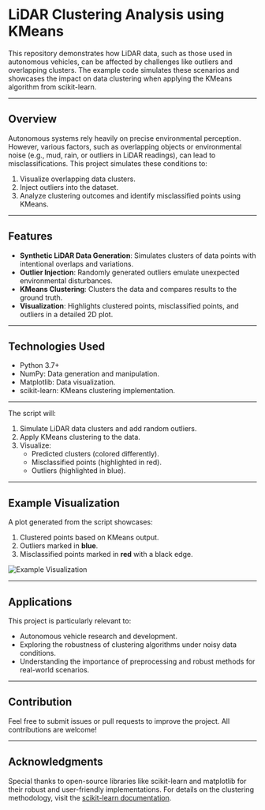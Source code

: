 # LiDAR Clustering Analysis using KMeans

This repository demonstrates how LiDAR data, such as those used in autonomous vehicles, can be affected by challenges like outliers and overlapping clusters. The example code simulates these scenarios and showcases the impact on data clustering when applying the KMeans algorithm from scikit-learn.

---

## Overview
Autonomous systems rely heavily on precise environmental perception. However, various factors, such as overlapping objects or environmental noise (e.g., mud, rain, or outliers in LiDAR readings), can lead to misclassifications. This project simulates these conditions to:

1. Visualize overlapping data clusters.
2. Inject outliers into the dataset.
3. Analyze clustering outcomes and identify misclassified points using KMeans.

---

## Features
- **Synthetic LiDAR Data Generation**: Simulates clusters of data points with intentional overlaps and variations.
- **Outlier Injection**: Randomly generated outliers emulate unexpected environmental disturbances.
- **KMeans Clustering**: Clusters the data and compares results to the ground truth.
- **Visualization**: Highlights clustered points, misclassified points, and outliers in a detailed 2D plot.

---

## Technologies Used
- Python 3.7+
- NumPy: Data generation and manipulation.
- Matplotlib: Data visualization.
- scikit-learn: KMeans clustering implementation.

---

The script will:
1. Simulate LiDAR data clusters and add random outliers.
2. Apply KMeans clustering to the data.
3. Visualize:
   - Predicted clusters (colored differently).
   - Misclassified points (highlighted in red).
   - Outliers (highlighted in blue).

---

## Example Visualization
A plot generated from the script showcases:

1. Clustered points based on KMeans output.
2. Outliers marked in **blue**.
3. Misclassified points marked in **red** with a black edge.

![Example Visualization](images/example_visualization.png)

---

## Applications
This project is particularly relevant to:
- Autonomous vehicle research and development.
- Exploring the robustness of clustering algorithms under noisy data conditions.
- Understanding the importance of preprocessing and robust methods for real-world scenarios.

---

## Contribution
Feel free to submit issues or pull requests to improve the project. All contributions are welcome!

---

## Acknowledgments
Special thanks to open-source libraries like scikit-learn and matplotlib for their robust and user-friendly implementations. For details on the clustering methodology, visit the [scikit-learn documentation](https://scikit-learn.org/stable/modules/generated/sklearn.cluster.KMeans.html).

